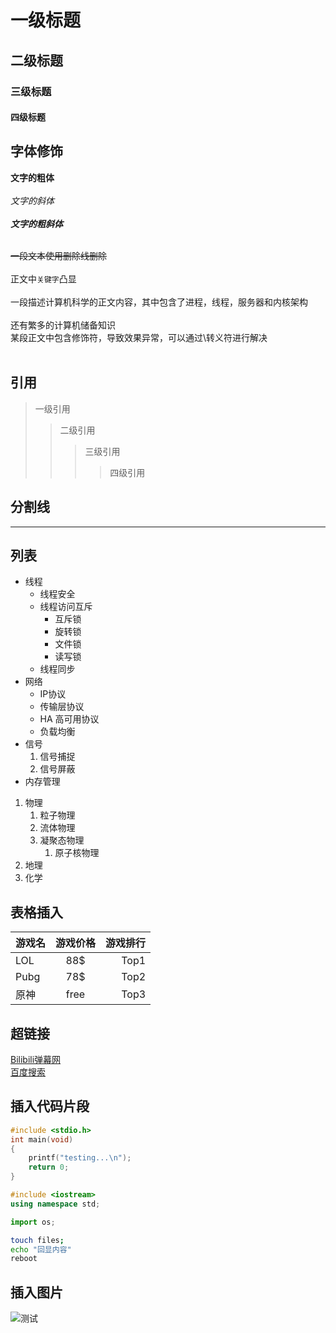 # 一级标题
## 二级标题
### 三级标题
#### 四级标题

## 字体修饰
**文字的粗体**<br><br>
*文字的斜体*<br><br>
***文字的粗斜体***<br><br>

~~一段文本使用删除线删除~~<br><br>
正文中`关键字`凸显<br><br>
一段描述计算机科学的正文内容，其中包含了进程，线程，服务器和内核架构<br><br>
还有繁多的计算机储备知识<br>
某段正文中包含修饰符，导致效果异常，可以通过\转义符进行解决<br><br>



## 引用
> 一级引用
>> 二级引用
>>> 三级引用
>>>> 四级引用

## 分割线
*****

## 列表
* 线程
  * 线程安全
  * 线程访问互斥
    * 互斥锁
    * 旋转锁
    * 文件锁
    * 读写锁
  * 线程同步
* 网络
  * IP协议
  * 传输层协议
  * HA 高可用协议
  * 负载均衡
* 信号
  1. 信号捕捉
  2. 信号屏蔽
* 内存管理


1. 物理
   1. 粒子物理
   2. 流体物理
   3. 凝聚态物理
       1. 原子核物理
2. 地理
3. 化学


## 表格插入
游戏名|游戏价格|游戏排行
---|:-:|---:
LOL|88$|Top1
Pubg|78$|Top2
原神|free|Top3

## 超链接
[Bilibili弹幕网](http://www.bilibili.com "点击进入B站") <br>
[百度搜索](https://www.baidu.com "点击进入")
## 插入代码片段
```c
#include <stdio.h>
int main(void)
{
	printf("testing...\n");
	return 0;
}
```

```cpp
#include <iostream>
using namespace std;
```

```python
import os;
```

```bash
touch files;
echo "回显内容"
reboot
```
## 插入图片
![测试](D://哈理工//学习资料//11.jpg)
